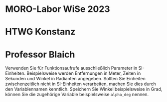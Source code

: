 # MORO-Labor WiSe 2023
# HTWG Konstanz
# Professor Blaich

Verwenden Sie für Funktionsaufrufe ausschließlich Parameter in SI-Einheiten. 
Beispielsweise werden Entfernungen in Meter, Zeiten in Sekunden und Winkel in Radianten angegeben.
Sollten Sie Einheiten zwischenzeitlich nicht in SI-Einheiten verarbeiten, machen Sie dies
durch den Variablennamen kenntlich. Speichern Sie Winkel beispielsweise in Grad, können Sie
die zugehörige Variable beispielsweise `alpha_deg` nennen.
